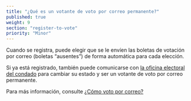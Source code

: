 ```yaml
---
title: "¿Qué es un votante de voto por correo permanente?"
published: true
weight: 9
section: "register-to-vote"
priority: "Minor"
---
```


Cuando se registra, puede elegir que se le envíen las boletas de votación por correo (boletas “ausentes”) de forma automática para cada elección.

Si ya está registrado, también puede comunicarse con [la oficina electoral del condado](#section-election-office-contact) para cambiar su estado y ser un votante de voto por correo permanente.

Para más información, consulte [¿Cómo voto por correo?](menu-item-¿cómo-voto-por-correo)
